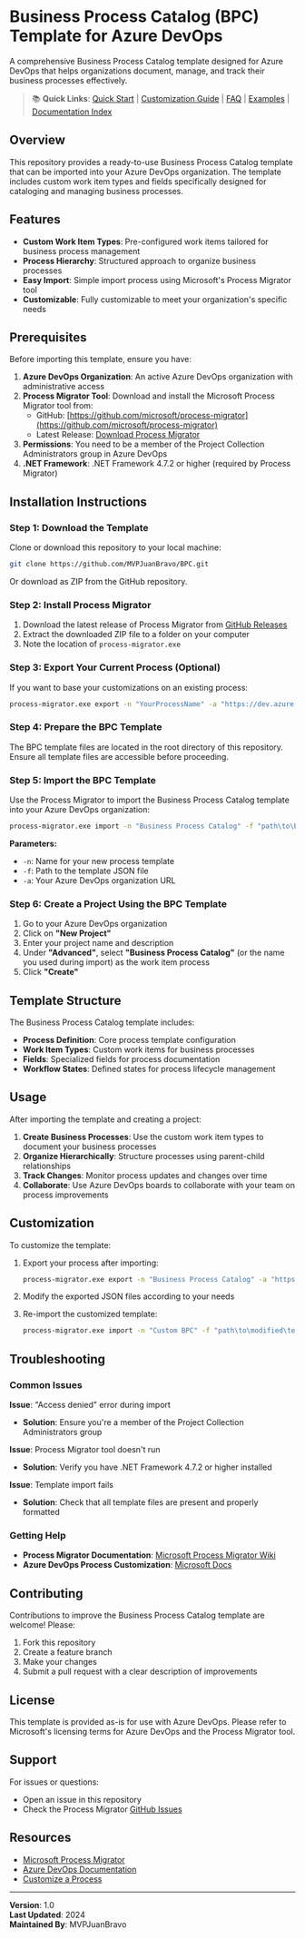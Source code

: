 # Business Process Catalog (BPC) Template for Azure DevOps

A comprehensive Business Process Catalog template designed for Azure DevOps that helps organizations document, manage, and track their business processes effectively.

> 📚 **Quick Links**: [Quick Start](QUICKSTART.md) | [Customization Guide](CUSTOMIZATION.md) | [FAQ](FAQ.md) | [Examples](examples/) | [Documentation Index](DOCS.md)

## Overview

This repository provides a ready-to-use Business Process Catalog template that can be imported into your Azure DevOps organization. The template includes custom work item types and fields specifically designed for cataloging and managing business processes.

## Features

- **Custom Work Item Types**: Pre-configured work items tailored for business process management
- **Process Hierarchy**: Structured approach to organize business processes
- **Easy Import**: Simple import process using Microsoft's Process Migrator tool
- **Customizable**: Fully customizable to meet your organization's specific needs

## Prerequisites

Before importing this template, ensure you have:

1. **Azure DevOps Organization**: An active Azure DevOps organization with administrative access
2. **Process Migrator Tool**: Download and install the Microsoft Process Migrator tool from:
   - GitHub: [https://github.com/microsoft/process-migrator](https://github.com/microsoft/process-migrator)
   - Latest Release: [Download Process Migrator](https://github.com/microsoft/process-migrator/releases)
3. **Permissions**: You need to be a member of the Project Collection Administrators group in Azure DevOps
4. **.NET Framework**: .NET Framework 4.7.2 or higher (required by Process Migrator)

## Installation Instructions

### Step 1: Download the Template

Clone or download this repository to your local machine:

```bash
git clone https://github.com/MVPJuanBravo/BPC.git
```

Or download as ZIP from the GitHub repository.

### Step 2: Install Process Migrator

1. Download the latest release of Process Migrator from [GitHub Releases](https://github.com/microsoft/process-migrator/releases)
2. Extract the downloaded ZIP file to a folder on your computer
3. Note the location of `process-migrator.exe`

### Step 3: Export Your Current Process (Optional)

If you want to base your customizations on an existing process:

```bash
process-migrator.exe export -n "YourProcessName" -a "https://dev.azure.com/YourOrg"
```

### Step 4: Prepare the BPC Template

The BPC template files are located in the root directory of this repository. Ensure all template files are accessible before proceeding.

### Step 5: Import the BPC Template

Use the Process Migrator to import the Business Process Catalog template into your Azure DevOps organization:

```bash
process-migrator.exe import -n "Business Process Catalog" -f "path\to\BPC\template.json" -a "https://dev.azure.com/YourOrg"
```

**Parameters:**
- `-n`: Name for your new process template
- `-f`: Path to the template JSON file
- `-a`: Your Azure DevOps organization URL

### Step 6: Create a Project Using the BPC Template

1. Go to your Azure DevOps organization
2. Click on **"New Project"**
3. Enter your project name and description
4. Under **"Advanced"**, select **"Business Process Catalog"** (or the name you used during import) as the work item process
5. Click **"Create"**

## Template Structure

The Business Process Catalog template includes:

- **Process Definition**: Core process template configuration
- **Work Item Types**: Custom work items for business processes
- **Fields**: Specialized fields for process documentation
- **Workflow States**: Defined states for process lifecycle management

## Usage

After importing the template and creating a project:

1. **Create Business Processes**: Use the custom work item types to document your business processes
2. **Organize Hierarchically**: Structure processes using parent-child relationships
3. **Track Changes**: Monitor process updates and changes over time
4. **Collaborate**: Use Azure DevOps boards to collaborate with your team on process improvements

## Customization

To customize the template:

1. Export your process after importing:
   ```bash
   process-migrator.exe export -n "Business Process Catalog" -a "https://dev.azure.com/YourOrg"
   ```

2. Modify the exported JSON files according to your needs

3. Re-import the customized template:
   ```bash
   process-migrator.exe import -n "Custom BPC" -f "path\to\modified\template.json" -a "https://dev.azure.com/YourOrg"
   ```

## Troubleshooting

### Common Issues

**Issue**: "Access denied" error during import
- **Solution**: Ensure you're a member of the Project Collection Administrators group

**Issue**: Process Migrator tool doesn't run
- **Solution**: Verify you have .NET Framework 4.7.2 or higher installed

**Issue**: Template import fails
- **Solution**: Check that all template files are present and properly formatted

### Getting Help

- **Process Migrator Documentation**: [Microsoft Process Migrator Wiki](https://github.com/microsoft/process-migrator/wiki)
- **Azure DevOps Process Customization**: [Microsoft Docs](https://docs.microsoft.com/en-us/azure/devops/organizations/settings/work/manage-process)

## Contributing

Contributions to improve the Business Process Catalog template are welcome! Please:

1. Fork this repository
2. Create a feature branch
3. Make your changes
4. Submit a pull request with a clear description of improvements

## License

This template is provided as-is for use with Azure DevOps. Please refer to Microsoft's licensing terms for Azure DevOps and the Process Migrator tool.

## Support

For issues or questions:
- Open an issue in this repository
- Check the Process Migrator [GitHub Issues](https://github.com/microsoft/process-migrator/issues)

## Resources

- [Microsoft Process Migrator](https://github.com/microsoft/process-migrator)
- [Azure DevOps Documentation](https://docs.microsoft.com/en-us/azure/devops/)
- [Customize a Process](https://docs.microsoft.com/en-us/azure/devops/organizations/settings/work/customize-process)

---

**Version**: 1.0  
**Last Updated**: 2024  
**Maintained By**: MVPJuanBravo
